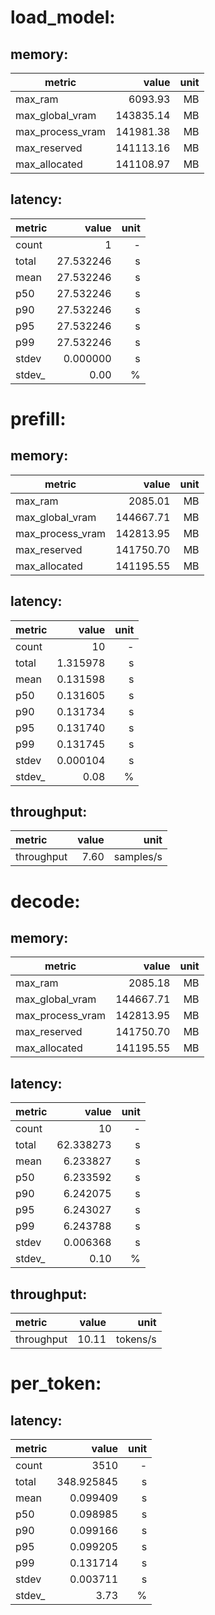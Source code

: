 # load_model:

## memory:

| metric | value | unit |
| ------ | ----: | ---: |
| max_ram          |          6093.93 | MB |
| max_global_vram  |  143835.14 | MB |
| max_process_vram | 141981.38 | MB |
| max_reserved     |     141113.16 | MB |
| max_allocated    |    141108.97 | MB |
## latency:

| metric | value        | unit   |
| :----- | -----------: |------: |
| count  |      1 |      - |
| total  |    27.532246 | s |
| mean   |     27.532246 | s |
| p50    |      27.532246 | s |
| p90    |      27.532246 | s |
| p95    |      27.532246 | s |
| p99    |      27.532246 | s |
| stdev  |    0.000000 | s |
| stdev_ | 0.00 |      % |
# prefill:

## memory:

| metric | value | unit |
| ------ | ----: | ---: |
| max_ram          |          2085.01 | MB |
| max_global_vram  |  144667.71 | MB |
| max_process_vram | 142813.95 | MB |
| max_reserved     |     141750.70 | MB |
| max_allocated    |    141195.55 | MB |
## latency:

| metric | value        | unit   |
| :----- | -----------: |------: |
| count  |      10 |      - |
| total  |    1.315978 | s |
| mean   |     0.131598 | s |
| p50    |      0.131605 | s |
| p90    |      0.131734 | s |
| p95    |      0.131740 | s |
| p99    |      0.131745 | s |
| stdev  |    0.000104 | s |
| stdev_ | 0.08 |      % |
## throughput:

| metric     |     value   |   unit |
| :--------- | --------:   | -----: |
| throughput | 7.60 | samples/s |
# decode:

## memory:

| metric | value | unit |
| ------ | ----: | ---: |
| max_ram          |          2085.18 | MB |
| max_global_vram  |  144667.71 | MB |
| max_process_vram | 142813.95 | MB |
| max_reserved     |     141750.70 | MB |
| max_allocated    |    141195.55 | MB |
## latency:

| metric | value        | unit   |
| :----- | -----------: |------: |
| count  |      10 |      - |
| total  |    62.338273 | s |
| mean   |     6.233827 | s |
| p50    |      6.233592 | s |
| p90    |      6.242075 | s |
| p95    |      6.243027 | s |
| p99    |      6.243788 | s |
| stdev  |    0.006368 | s |
| stdev_ | 0.10 |      % |
## throughput:

| metric     |     value   |   unit |
| :--------- | --------:   | -----: |
| throughput | 10.11 | tokens/s |
# per_token:

## latency:

| metric | value        | unit   |
| :----- | -----------: |------: |
| count  |      3510 |      - |
| total  |    348.925845 | s |
| mean   |     0.099409 | s |
| p50    |      0.098985 | s |
| p90    |      0.099166 | s |
| p95    |      0.099205 | s |
| p99    |      0.131714 | s |
| stdev  |    0.003711 | s |
| stdev_ | 3.73 |      % |
